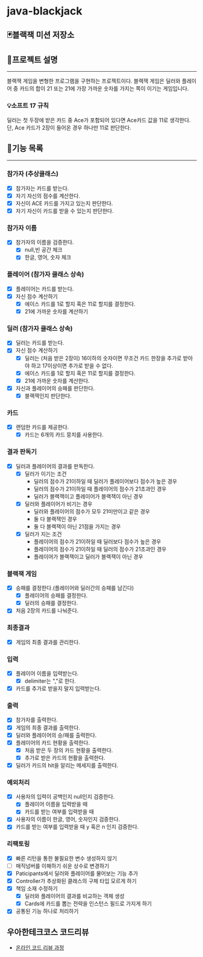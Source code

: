 # java-blackjack

## 🃏블랙잭 미션 저장소

## 🚀프로젝트 설명

---
블랙잭 게임을 변형한 프로그램을 구현하는 프로젝트이다. 
블랙잭 게임은 딜러와 플레이어 중 카드의 합이 21 또는 21에 가장 가까운 숫자를 가지는 쪽이 이기는 게임입니다.
### 💡소프트 17 규칙
딜러는 첫 두장에 받은 카드 중 Ace가 포함되어 있다면 Ace카드 값을 11로 생각한다. 단, Ace 카드가 2장이 들어온 경우 하나만 11로 판단한다.

## 📝기능 목록

---

### 참가자 (추상클래스)
- [x] 참가자는 카드를 받는다.
- [x] 자기 자신의 점수를 계산한다.
- [x] 자신이 ACE 카드를 가지고 있는지 판단한다.
- [x] 자기 자신이 카드를 받을 수 있는지 판단한다.

### 참가자 이름
- [x] 참가자의 이름을 검증한다.
  - [x] null,빈 공간 체크
  - [x] 한글, 영어, 숫자 체크
  
### 플레이어 (참가자 클래스 상속)
- [x] 플레이어는 카드를 받는다.
- [x] 자신 점수 계산하기
  - [x] 에이스 카드를 1로 할지 혹은 11로 할지를 결정한다.
  - [x] 21에 가까운 숫자를 계산하기

### 딜러 (참가자 클래스 상속)
- [x] 딜러는 카드를 받는다.
- [x] 자신 점수 계산하기
  - [x] 딜러는 (처음 받은 2장이) 16이하의 숫자이면 무조건 카드 한장을 추가로 받아야 하고 17이상이면 추가로 받을 수 없다.
  - [x] 에이스 카드를 1로 할지 혹은 11로 할지를 결정한다.
  - [x] 21에 가까운 숫자를 계산한다.
- [x] 자신과 플레이어의 승패를 판단한다.
  - [x] 블랙잭인지 판단한다.

### 카드
- [x] 랜덤한 카드를 제공한다.
  - [x] 카드는 6개의 카드 뭉치를 사용한다.

### 결과 판독기
- [x] 딜러과 플레이어의 결과를 판독한다.
  - [x] 딜러가 이기는 조건
    - 딜러의 점수가 21이하일 때 딜러가 플레이어보다 점수가 높은 경우
    - 딜러의 점수가 21이하일 때 플레이어의 점수가 21초과인 경우
    - 딜러가 블랙잭이고 플레이어가 블랙잭이 아닌 경우
  - [x] 딜러와 플레이어가 비기는 경우
    - 딜러와 플레이어의 점수가 모두 21미만이고 같은 경우
    - 둘 다 블랙잭인 경우
    - 둘 다 블랙잭이 아닌 21점을 가지는 경우
  - [x] 딜러가 지는 조건
    - 플레이어의 점수가 21이하일 때 딜러보다 점수가 높은 경우
    - 플레이어의 점수가 21이하일 때 딜러의 점수가 21초과인 경우
    - 플레이어가 블랙잭이고 딜러가 블랙잭이 아닌 경우

### 블랙잭 게임
- [x] 승패를 결정한다.(플레이어와 딜러간의 승패를 남긴다)
  - [x] 플레이어의 승패를 결정한다.
  - [x] 딜러의 승패를 결정한다.
- [x] 처음 2장의 카드를 나눠준다.

### 최종결과
- [x] 게임의 최종 결과를 관리한다.

### 입력
- [x] 플레이어 이름을 입력받는다.
    - [x] delimiter는 ","로 한다.
- [x] 카드를 추가로 받을지 말지 입력받는다.

### 출력
- [x] 참가자를 출력한다.
- [x] 게임의 최종 결과를 출력한다.
- [x] 딜러와 플레이어의 승/패를 출력한다.
- [x] 플레이어의 카드 현황을 출력한다.
  - [x] 처음 받은 두 장의 카드 현황을 출력한다.
  - [x] 추가로 받은 카드의 현활을 출력한다.
- [x] 딜러가 카드의 hit을 알리는 메세지를 출력한다.

### 예외처리
- [x] 사용자의 입력이 공백인지 null인지 검증한다.
  - [x] 플레이어 이름을 입력받을 떼
  - [x] 카드를 받는 여부를 입력받을 때
- [x] 사용자의 이름이 한글, 영어, 숫자인지 검증한다.
- [x] 카드를 받는 여부를 입력받을 때 y 혹은 n 인지 검증한다.

### 리팩토링
- [x] 빠른 리턴을 통한 불필요한 변수 생성하지 않기
- [ ] 매직넘버를 이해하기 쉬운 상수로 변경하기
- [x] Paticipants에서 딜러와 플레이어를 물어보는 기능 추가
- [x] Controller가 추상화된 클래스의 구체 타입 모르게 하기
- [x] 책임 소재 수정하기
  - [x] 딜러와 플레이어의 결과를 비교하는 객체 생성
  - [x] Cards에 카드를 뽑는 전략을 인스턴스 필드로 가지게 하기
- [x] 공통된 기능 하나로 처리하기

## 우아한테크코스 코드리뷰

- [온라인 코드 리뷰 과정](https://github.com/woowacourse/woowacourse-docs/blob/master/maincourse/README.md)

